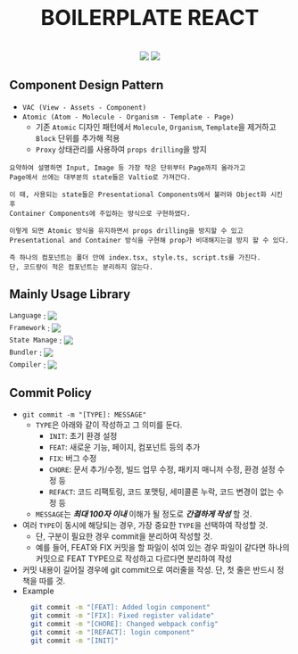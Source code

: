 <div style="text-align: center">
  <p style="font-size: 38px; font-weight: bold">BOILERPLATE REACT</p>
  <img src="https://img.shields.io/badge/node.js-v18.12.1-339933?logo=Node.js" />
  <img src="https://img.shields.io/badge/yarn-v1.22.18-2C8EBB?logo=Yarn" />
</div>


## Component Design Pattern

- `VAC (View - Assets - Component)`
- `Atomic (Atom - Molecule - Organism - Template - Page)`
  - 기존 `Atomic` 디자인 패턴에서 `Molecule`, `Organism`, `Template`을 제거하고 `Block` 단위를 추가해 적용
  - `Proxy` 상태관리를 사용하여 `props drilling`을 방지

```text plain
요약하여 설명하면 Input, Image 등 가장 작은 단위부터 Page까지 올라가고
Page에서 쓰에는 대부분의 state들은 Valtio로 가져간다.

이 때, 사용되는 state들은 Presentational Components에서 불러와 Object화 시킨 후
Container Components에 주입하는 방식으로 구현하였다.

이렇게 되면 Atomic 방식을 유지하면서 props drilling을 방지할 수 있고
Presentational and Container 방식을 구현해 prop가 비대해지는걸 방지 할 수 있다.

즉 하나의 컴포넌트는 폴더 안에 index.tsx, style.ts, script.ts를 가진다.
단, 코드량이 적은 컴포넌트는 분리하지 않는다.
```

## Mainly Usage Library

<div style="display: flex; justify-contnet: center; align-items: flex-start; flex-direction: column; gap: 5px">
  <div style="display: flex; align-items: center">
    <code>Language</code>
    &nbsp;:&nbsp;
    <img src="https://img.shields.io/badge/typescript-v4.7.4-3178C6?logo=Typescript" />
  </div>
  <div style="display: flex; align-items: center">
    <code>Framework</code>
    &nbsp;:&nbsp;
    <img src="https://img.shields.io/badge/react-v19.0.0-61DAFB?logo=React" />
  </div>
  <div style="display: flex; align-items: center">
    <code>State Manage</code>
    &nbsp;:&nbsp;
    <img src="https://img.shields.io/badge/jotai-v2.11.0-171717?logo=Jotai"/>
  </div>
  <div style="display: flex; align-items: center">
    <code>Bundler</code>
    &nbsp;:&nbsp;
    <img src="https://img.shields.io/badge/vite-v6.0.5-646CFF?logo=Vite" />
  </div>
  <div style="display: flex; align-items: center">
    <code>Compiler</code>
    &nbsp;:&nbsp;
    <a style="display: flex; align-items: center" href="https://www.npmjs.com/package/@swc/core"><img src="https://img.shields.io/badge/swc-v1.3.40-F9DC3E?logo=SWC" /></a>
  </div>
</div>


## Commit Policy

- `git commit -m "[TYPE]: MESSAGE"`
  - `TYPE`은 아래와 같이 작성하고 그 의미를 둔다.
    - `INIT`: 초기 환경 설정
    - `FEAT`: 새로운 기능, 페이지, 컴포넌트 등의 추가
    - `FIX`: 버그 수정
    - `CHORE`: 문서 추가/수정, 빌드 업무 수정, 패키지 매니저 수정, 환경 설정 수정 등
    - `REFACT`: 코드 리팩토링, 코드 포맷팅, 세미콜론 누락, 코드 변경이 없는 수정 등
  - `MESSAGE`는 _**최대 100자 이내**_ 이해가 될 정도로 _**간결하게 작성**_ 할 것.
- 여러 `TYPE`이 동시에 해당되는 경우, 가장 중요한 `TYPE`을 선택하여 작성할 것.
  - 단, 구분이 필요한 경우 commit을 분리하여 작성할 것.
  - 예를 들어, FEAT와 FIX 커밋을 할 파일이 섞여 있는 경우 파일이 같다면 하나의 커밋으로 FEAT TYPE으로 작성하고 다르다면 분리하여 작성
- 커밋 내용이 길어질 경우에 git commit으로 여러줄을 작성. 단, 첫 줄은 반드시 정책을 따를 것.
- Example
  ```bash
    git commit -m "[FEAT]: Added login component"
    git commit -m "[FIX]: Fixed register validate"
    git commit -m "[CHORE]: Changed webpack config"
    git commit -m "[REFACT]: login component"
    git commit -m "[INIT]"
  ```